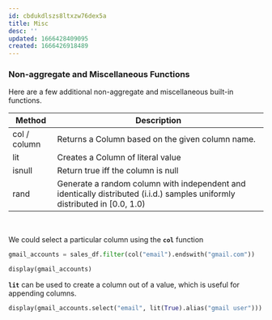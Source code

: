 ```yaml
---
id: cbdukdlszs8ltxzw76dex5a
title: Misc
desc: ''
updated: 1666428409095
created: 1666426918489
---
```


### Non-aggregate and Miscellaneous Functions
Here are a few additional non-aggregate and miscellaneous built-in functions.

| Method       | Description                                                                                                                |
| ------------ | -------------------------------------------------------------------------------------------------------------------------- |
| col / column | Returns a Column based on the given column name.                                                                           |
| lit          | Creates a Column of literal value                                                                                          |
| isnull       | Return true iff the column is null                                                                                         |
| rand         | Generate a random column with independent and identically distributed (i.i.d.) samples uniformly distributed in [0.0, 1.0) |
<br>

We could select a particular column using the **`col`** function
```python
gmail_accounts = sales_df.filter(col("email").endswith("gmail.com"))

display(gmail_accounts)
```
**`lit`** can be used to create a column out of a value, which is useful for appending columns.  

```python
display(gmail_accounts.select("email", lit(True).alias("gmail user")))
```

